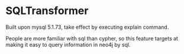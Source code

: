 # SQLTransformer
Built upon mysql 5.1.73, take effect by executing explain command. 

People are more familiar with sql than cypher, so this feature targets at making 
it easy to query information in neo4j by sql.
